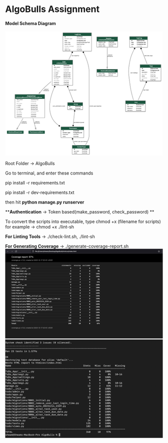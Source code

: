 # **AlgoBulls Assignment**

#### **Model Schema Diagram**

![1703286240188](image/README/1703286240188.png)

Root Folder -> AlgoBulls

Go to terminal, and enter these commands

pip install -r requirements.txt

pip install -r dev-requirements.txt

then hit **python manage.py runserver**

****Authentication** -> Token based(make_password, check_password)
**

To convert the scripts into executable, type chmod +x (filename for scripts)
for example -> chmod +x ./lint-sh

**For Linting Tools** -> ./check-lint.sh, ./lint-sh

**For Generating Coverage** -> ./generate-coverage-report.sh![1702762444573](image/README/1702762444573.png)![1702762426889](image/README/1702762426889.png)
